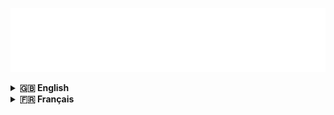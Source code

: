   ![](https://github.com/agerard57/agerard57/blob/main/gif_ag.gif)
  
<details>
<summary><b>🇬🇧 English</b></summary>

### Thanks for visiting my GitHub! &nbsp; ![](https://komarev.com/ghpvc/?username=agerard57&label=Visitors+:)

🎉 I recently completed my master’s degree in computer science 🎓! I’m diving even deeper into tech to stay versatile and keep leveling up.  
Although I still see myself as a lifelong learner, I take on every new challenge with determination, backed by loads of ✨documentation✨ and curiosity. 🤓

[![](https://gitwar.herokuapp.com/badge?username=agerard57&label=Gitwar%20Profile%20Score&style=for-the-badge&color=0088cc)](https://gitwar.herokuapp.com/)

<img align="right" height="250" width="375" alt="fire" src="https://github.com/agerard57/agerard57/blob/main/fire.gif" />

### More about me:

- 👾 &nbsp; Working on a video game and learning Unity in my spare time.
- 👨‍🏫 &nbsp; I host free sessions on HTML/CSS/JS/TS and GIT to share my knowledge.
- 🚀 &nbsp; My GitHub repos are [here](https://github.com/agerard57?tab=repositories).
- 💬 &nbsp; Reach out [here](https://github.com/agerard57/agerard57/issues/new)! I’m always happy to chat :)
- 📫 &nbsp; Contact me: [githubprofile@agerard.dev](mailto:githubprofile@agerard.dev)
- 📝 &nbsp; My [EN resume](https://github.com/agerard57/agerard57.github.io/blob/master/medias/resume.pdf) is available here.

### EVEN MORE about me (bonus):

- 👨🏻‍💼 &nbsp; President of an association (E-Boo), where I share my love for tech with others.
- 💻 &nbsp; My PC setup:
  - Motherboard: ASUS Prime B550-Plus Gaming Motherboard Socket AM4
  - CPU: AMD Ryzen 7 3800x 4.5GHz AM4 36MB Cache Wraith Prism
  - GPU: GIGABYTE GeForce RTX 2070 Super Gaming OC 8G
  - RAM: Corsair Vengeance LPX 32 GB (2 x 16 GB) DDR4 3200 MHz
  - OS: Debian / KDE neon, Windows 11

---

### For the stat lovers:

<details>  
  <summary><b>⚡ My GitHub stats</b></summary>
<img height="180em" src="https://github-readme-stats.vercel.app/api?username=agerard57&show_icons=true&hide_border=true&&count_private=true&include_all_commits=true" />
<img height="180em" src="https://github-readme-stats.vercel.app/api/top-langs/?username=agerard57&show_icons=true&hide_border=true&layout=compact&langs_count=8"/>
</details>

<details>  
  <summary><b>☄️ My GitHub Streaks</b></summary>
<img height="180em" src="https://github-readme-streak-stats.herokuapp.com/?user=agerard57&hide_border=true" />
</details>

<div align="center">
  ### That’s all, folks ❤️!
</div>

</details>
  <details>
<summary><b>🇫🇷 Français</b></summary>

### Merci d'être passé sur mon GitHub ! &nbsp; ![](https://komarev.com/ghpvc/?username=agerard57&label=Visiteurs+:)

🎉 J'ai récemment obtenu mon mastère en informatique 🎓 ! Je continue à explorer toutes les facettes du domaine pour rester polyvalent et me perfectionner.  
Même si je me considère encore en apprentissage, j'aborde chaque nouveau défi avec détermination, armé de ✨documentation✨ et de curiosité.🤓

[![](https://gitwar.herokuapp.com/badge?username=agerard57&label=Gitwar%20Profile%20Score&style=for-the-badge&color=0088cc)](https://gitwar.herokuapp.com/)

<img align="right" height="250" width="375" alt="fire" src="https://github.com/agerard57/agerard57/blob/main/fire.gif" />

### Plus d'infos sur moi:

- 👾 &nbsp; Pendant mon temps libre, je travaille sur un jeu vidéo et explore le développement Unity.
- 👨‍🏫 &nbsp; J'anime aussi des sessions gratuites sur HTML/CSS/JS/TS et GIT pour aider la communauté.
- 🚀 &nbsp; Découvrez mes dépôts GitHub [ici](https://github.com/agerard57?tab=repositories).
- 💬 &nbsp; Laissez-moi un message [ici](https://github.com/agerard57/agerard57/issues/new)! Je répondrai avec plaisir :)
- 📫 &nbsp; Me contacter : [githubprofile@agerard.dev](mailto:githubprofile@agerard.dev)
- 📝 &nbsp; Mon [CV FR](https://github.com/agerard57/agerard57.github.io/blob/master/medias/cv.pdf) est disponible.

### ENCORE PLUS d'infos sur moi (bonus):

- 👨🏻‍💼 &nbsp; Président d'une association (E-Boo) où je partage ma passion pour la tech.
- 💻 &nbsp; Ma config PC :
  - Carte mère : ASUS Prime B550-Plus Gaming Motherboard Socket AM4
  - CPU : AMD Ryzen 7 3800x 4,5GHz AM4 36MB Cache Wraith Prism
  - GPU : GIGABYTE GeForce RTX 2070 Super Gaming OC 8G
  - RAM : Corsair Vengeance LPX 32 GB (2 x 16 GB) DDR4 3200 MHz
  - OS : Debian / KDE neon, Windows 11

---

### Pour les fanas de statistiques:

<details>  
  <summary><b>⚡ Mes stats GitHub</b></summary>
<img height="180em" src="https://github-readme-stats.vercel.app/api?username=agerard57&show_icons=true&hide_border=true&&count_private=true&include_all_commits=true" />
<img height="180em" src="https://github-readme-stats.vercel.app/api/top-langs/?username=agerard57&show_icons=true&hide_border=true&layout=compact&langs_count=8"/>
</details>

<details>  
  <summary><b>☄️ Mes Streaks GitHub</b></summary>
<img height="180em" src="https://github-readme-streak-stats.herokuapp.com/?user=agerard57&hide_border=true" />
</details>

<div align="center">
  ### Voilà voilà ❤️!
</div>

</details>
